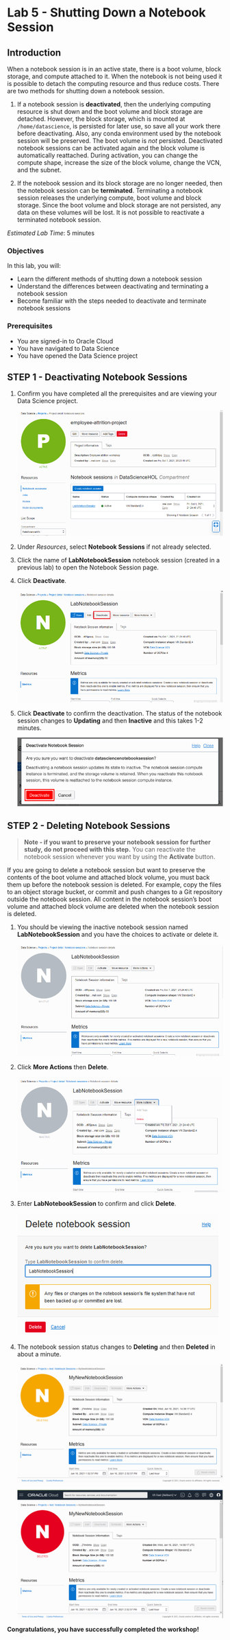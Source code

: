 # Lab 5 - Shutting Down a Notebook Session

## Introduction

When a notebook session is in an active state, there is a boot volume, block storage, and compute attached to it. When the notebook is not being used it is possible to detach the computing resource and thus reduce costs. There are two methods for shutting down a notebook session.

1. If a notebook session is **deactivated**, then the underlying computing resource is shut down and the boot volume and block storage are detached. However, the block storage, which is mounted at ``/home/datascience``, is persisted for later use, so save all your work there before deactivating. Also, any conda environment used by the notebook session will be preserved. The boot volume is *not* persisted. Deactivated notebook sessions can be activated again and the block volume is automatically reattached. During activation, you can change the compute shape, increase the size of the block volume, change the VCN, and the subnet.

1. If the notebook session and its block storage are no longer needed, then the notebook session can be **terminated**. Terminating a notebook session releases the underlying compute, boot volume and block storage. Since the boot volume and block storage are not persisted, any data on these volumes will be lost. It is not possible to reactivate a terminated notebook session.

*Estimated Lab Time*: 5 minutes

### Objectives
In this lab, you will:
* Learn the different methods of shutting down a notebook session
* Understand the differences between deactivating and terminating a notebook session
* Become familiar with the steps needed to deactivate and terminate notebook sessions

### Prerequisites
* You are signed-in to Oracle Cloud
* You have navigated to Data Science
* You have opened the Data Science project

## STEP 1 - Deactivating Notebook Sessions
1. Confirm you have completed all the prerequisites and are viewing your Data Science project.
    
    ![](images/ds-project.png)

1. Under *Resources*, select **Notebook Sessions** if not already selected.

1. Click the name of **LabNotebookSession** notebook session (created in a previous lab) to open the Notebook Session page.

1. Click **Deactivate**.
    
    ![](images/deactivate.png)

1. Click **Deactivate** to confirm the deactivation. The status of the notebook session changes to **Updating** and then **Inactive** and this takes 1-2 minutes.
    
    ![](images/deactivate2.png)

## STEP 2 - Deleting Notebook Sessions
> **Note - if you want to preserve your notebook session for further study, do not proceed with this step.** You can reactivate the notebook session whenever you want by using the **Activate** button.

If you are going to delete a notebook session but want to preserve the contents of the boot volume and attached block volume, you must back them up before the notebook session is deleted. For example, copy the files to an object storage bucket, or commit and push changes to a Git repository outside the notebook session. All content in the notebook session’s boot volume and attached block volume are deleted when the notebook session is deleted.

1. You should be viewing the inactive notebook session named **LabNotebookSession** and you have the choices to activate or delete it.
    
    ![](images/ns-inactive.png)

1. Click **More Actions** then **Delete**.
    
    ![](images/ns-delete.png)

1. Enter **LabNotebookSession** to confirm and click **Delete**.
    
    ![](images/ns-delete2.png)

1. The notebook session status changes to **Deleting** and then **Deleted** in about a minute.
    
    ![](images/deleting.png)

    ![](images/deleted.png)


**Congratulations, you have successfully completed the workshop!**
